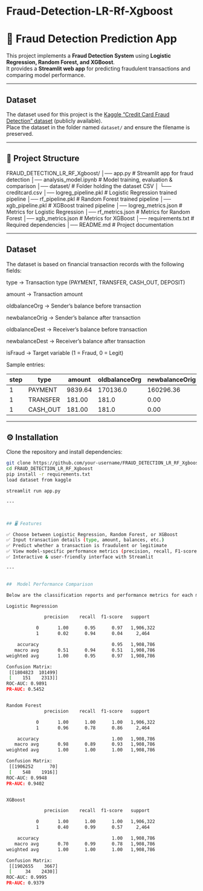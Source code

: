 # Fraud-Detection-LR-Rf-Xgboost
# 🚨 Fraud Detection Prediction App  

This project implements a **Fraud Detection System** using **Logistic Regression, Random Forest, and XGBoost**.  
It provides a **Streamlit web app** for predicting fraudulent transactions and comparing model performance.  

---
##  Dataset

The dataset used for this project is the [Kaggle “Credit Card Fraud Detection” dataset](https://www.kaggle.com/datasets/mlg-ulb/creditcardfraud) (publicly available).  
Place the dataset in the folder named `dataset/` and ensure the filename is preserved.


---

## 📂 Project Structure  

FRAUD_DETECTION_LR_RF_Xgboost/
│── app.py # Streamlit app for fraud detection
│── analysis_model.ipynb # Model training, evaluation & comparison
│── dataset/ # Folder holding the dataset CSV
│ └── creditcard.csv
│── logreg_pipeline.pkl # Logistic Regression trained pipeline
│── rf_pipeline.pkl # Random Forest trained pipeline
│── xgb_pipeline.pkl # XGBoost trained pipeline
│── logreg_metrics.json # Metrics for Logistic Regression
│── rf_metrics.json # Metrics for Random Forest
│── xgb_metrics.json # Metrics for XGBoost
│── requirements.txt # Required dependencies
│── README.md # Project documentation

---

## Dataset

The dataset is based on financial transaction records with the following fields:

type → Transaction type (PAYMENT, TRANSFER, CASH_OUT, DEPOSIT)

amount → Transaction amount

oldbalanceOrg → Sender’s balance before transaction

newbalanceOrig → Sender’s balance after transaction

oldbalanceDest → Receiver’s balance before transaction

newbalanceDest → Receiver’s balance after transaction

isFraud → Target variable (1 = Fraud, 0 = Legit)

Sample entries:

| step | type      | amount  | oldbalanceOrg | newbalanceOrig | oldbalanceDest | newbalanceDest | isFraud |
|------|-----------|---------|---------------|----------------|----------------|----------------|---------|
| 1    | PAYMENT   | 9839.64 | 170136.0      | 160296.36      | 0.0            | 0.0            | 0       |
| 1    | TRANSFER  | 181.00  | 181.0         | 0.00           | 0.0            | 0.0            | 1       |
| 1    | CASH_OUT  | 181.00  | 181.0         | 0.00           | 21182.0        | 0.0            | 1       |





---

## ⚙️ Installation  

Clone the repository and install dependencies:  

```bash
git clone https://github.com/your-username/FRAUD_DETECTION_LR_RF_Xgboost.git
cd FRAUD_DETECTION_LR_RF_Xgboost
pip install -r requirements.txt
load dataset from kaggle

streamlit run app.py

---



## 🖥️ Features

✅ Choose between Logistic Regression, Random Forest, or XGBoost
✅ Input transaction details (type, amount, balances, etc.)
✅ Predict whether a transaction is fraudulent or legitimate
✅ View model-specific performance metrics (precision, recall, F1-score, etc.)
✅ Interactive & user-friendly interface with Streamlit

---


##  Model Performance Comparison

Below are the classification reports and performance metrics for each model. Metrics are based on the test dataset used.

Logistic Regression

              precision    recall  f1-score   support

           0       1.00      0.95      0.97   1,906,322
           1       0.02      0.94      0.04     2,464

    accuracy                           0.95   1,908,786
   macro avg       0.51      0.94      0.51   1,908,786
weighted avg       1.00      0.95      0.97   1,908,786

Confusion Matrix:
 [[1804823  101499]
 [    151    2313]]
ROC-AUC: 0.9891  
PR-AUC: 0.5452


Random Forest
              precision    recall  f1-score   support

           0       1.00      1.00      1.00   1,906,322
           1       0.96      0.78      0.86     2,464

    accuracy                           1.00   1,908,786
   macro avg       0.98      0.89      0.93   1,908,786
weighted avg       1.00      1.00      1.00   1,908,786

Confusion Matrix:
 [[1906252      70]
 [    548    1916]]
ROC-AUC: 0.9948  
PR-AUC: 0.9402


XGBoost

              precision    recall  f1-score   support

           0       1.00      1.00      1.00   1,906,322
           1       0.40      0.99      0.57     2,464

    accuracy                           1.00   1,908,786
   macro avg       0.70      0.99      0.78   1,908,786
weighted avg       1.00      1.00      1.00   1,908,786

Confusion Matrix:
 [[1902655    3667]
 [     34    2430]]
ROC-AUC: 0.9995  
PR-AUC: 0.9379
